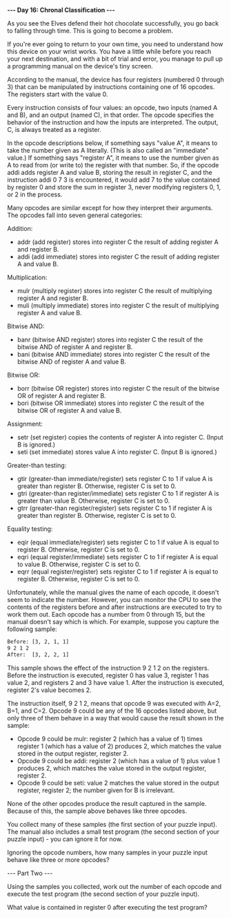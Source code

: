 __--- Day 16: Chronal Classification ---__  
  
As you see the Elves defend their hot chocolate successfully, you go back to falling through time. This is going to become a problem.  
  
If you're ever going to return to your own time, you need to understand how this device on your wrist works. You have a little while before you reach your next destination, and with a bit of trial and error, you manage to pull up a programming manual on the device's tiny screen.  
  
According to the manual, the device has four registers (numbered 0 through 3) that can be manipulated by instructions containing one of 16 opcodes. The registers start with the value 0.  
  
Every instruction consists of four values: an opcode, two inputs (named A and B), and an output (named C), in that order. The opcode specifies the behavior of the instruction and how the inputs are interpreted. The output, C, is always treated as a register.  
  
In the opcode descriptions below, if something says "value A", it means to take the number given as A literally. (This is also called an "immediate" value.) If something says "register A", it means to use the number given as A to read from (or write to) the register with that number. So, if the opcode addi adds register A and value B, storing the result in register C, and the instruction addi 0 7 3 is encountered, it would add 7 to the value contained by register 0 and store the sum in register 3, never modifying registers 0, 1, or 2 in the process.  
  
Many opcodes are similar except for how they interpret their arguments. The opcodes fall into seven general categories:  
  
Addition:  
  
- addr (add register) stores into register C the result of adding register A and register B.
- addi (add immediate) stores into register C the result of adding register A and value B.  
  
Multiplication:  
  
- mulr (multiply register) stores into register C the result of multiplying register A and register B.
- muli (multiply immediate) stores into register C the result of multiplying register A and value B.  
  
Bitwise AND:  
  
- banr (bitwise AND register) stores into register C the result of the bitwise AND of register A and register B.
- bani (bitwise AND immediate) stores into register C the result of the bitwise AND of register A and value B.  
  
Bitwise OR:  
  
- borr (bitwise OR register) stores into register C the result of the bitwise OR of register A and register B.
- bori (bitwise OR immediate) stores into register C the result of the bitwise OR of register A and value B.  
  
Assignment:  
  
- setr (set register) copies the contents of register A into register C. (Input B is ignored.)
- seti (set immediate) stores value A into register C. (Input B is ignored.)  
  
Greater-than testing:  
  
- gtir (greater-than immediate/register) sets register C to 1 if value A is greater than register B. Otherwise, register C is set to 0.
- gtri (greater-than register/immediate) sets register C to 1 if register A is greater than value B. Otherwise, register C is set to 0.
- gtrr (greater-than register/register) sets register C to 1 if register A is greater than register B. Otherwise, register C is set to 0.  
  
Equality testing:  
  
- eqir (equal immediate/register) sets register C to 1 if value A is equal to register B. Otherwise, register C is set to 0.
- eqri (equal register/immediate) sets register C to 1 if register A is equal to value B. Otherwise, register C is set to 0.
- eqrr (equal register/register) sets register C to 1 if register A is equal to register B. Otherwise, register C is set to 0.  
  
Unfortunately, while the manual gives the name of each opcode, it doesn't seem to indicate the number. However, you can monitor the CPU to see the contents of the registers before and after instructions are executed to try to work them out. Each opcode has a number from 0 through 15, but the manual doesn't say which is which. For example, suppose you capture the following sample:  
  
```html
Before: [3, 2, 1, 1]  
9 2 1 2  
After:  [3, 2, 2, 1]  
```
  
This sample shows the effect of the instruction 9 2 1 2 on the registers. Before the instruction is executed, register 0 has value 3, register 1 has value 2, and registers 2 and 3 have value 1. After the instruction is executed, register 2's value becomes 2.  
  
The instruction itself, 9 2 1 2, means that opcode 9 was executed with A=2, B=1, and C=2. Opcode 9 could be any of the 16 opcodes listed above, but only three of them behave in a way that would cause the result shown in the sample:  
  
- Opcode 9 could be mulr: register 2 (which has a value of 1) times register 1 (which has a value of 2) produces 2, which matches the value stored in the output register, register 2.
- Opcode 9 could be addi: register 2 (which has a value of 1) plus value 1 produces 2, which matches the value stored in the output register, register 2.
- Opcode 9 could be seti: value 2 matches the value stored in the output register, register 2; the number given for B is irrelevant.  
  
None of the other opcodes produce the result captured in the sample. Because of this, the sample above behaves like three opcodes.  
  
You collect many of these samples (the first section of your puzzle input). The manual also includes a small test program (the second section of your puzzle input) - you can ignore it for now.  
  
Ignoring the opcode numbers, how many samples in your puzzle input behave like three or more opcodes?  
  
--- Part Two ---  
  
Using the samples you collected, work out the number of each opcode and execute the test program (the second section of your puzzle input).  
  
What value is contained in register 0 after executing the test program?
